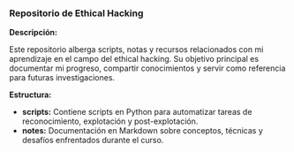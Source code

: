 ### **Repositorio de Ethical Hacking**

**Descripción:**

Este repositorio alberga scripts, notas y recursos relacionados con mi aprendizaje en el campo del ethical hacking. Su objetivo principal es documentar mi progreso, compartir conocimientos y servir como referencia para futuras investigaciones.

**Estructura:**

* **scripts:** Contiene scripts en Python para automatizar tareas de reconocimiento, explotación y post-explotación.
* **notes:** Documentación en Markdown sobre conceptos, técnicas y desafíos enfrentados durante el curso.

